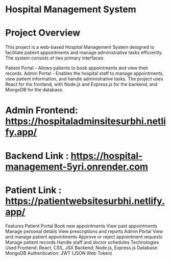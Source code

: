 # Hospital Management System
 # Project Overview
This project is a web-based Hospital Management System designed to facilitate patient appointments and manage administrative tasks efficiently. The system consists of two primary interfaces:

Patient Portal - Allows patients to book appointments and view their records.
Admin Portal - Enables the hospital staff to manage appointments, view patient information, and handle administrative tasks.
The project uses React for the frontend, with Node.js and Express.js for the backend, and MongoDB for the database.

# Admin Frontend: https://hospitaladminsitesurbhi.netlify.app/
# Backend Link : https://hospital-management-5yri.onrender.com
# Patient Link : https://patientwebsitesurbhi.netlify.app/
Features
Patient Portal
Book new appointments
View past appointments
Manage personal details
View prescriptions and reports
Admin Portal
View and manage patient appointments
Approve or reject appointment requests
Manage patient records
Handle staff and doctor schedules
Technologies Used
Frontend: React, CSS, JSX
Backend: Node.js, Express.js
Database: MongoDB
Authentication: JWT (JSON Web Token)
